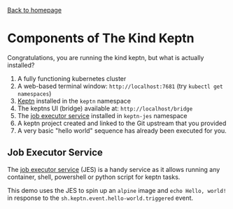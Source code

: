 [Back to homepage](index.md)

# Components of The Kind Keptn

Congratulations, you are running the kind keptn, but what is actually installed?

1. A fully functioning kubernetes cluster
2. A web-based terminal window: `http://localhost:7681` (try `kubectl get namespaces`)
4. [Keptn](https://keptn.sh) installed in the `keptn` namespace
5. The keptns UI (bridge) available at: `http://localhost/bridge`
6. The [job executor service](https://github.com/keptn-contrib/job-executor-service) installed in `keptn-jes` namespace
7. A keptn project created and linked to the Git upstream that you provided
8. A very basic "hello world" sequence has already been executed for you.

## Job Executor Service
The [job executor service](https://github.com/keptn-contrib/job-executor-service) (JES) is a handy service as it allows running any container, shell, powershell or python script for keptn tasks.

This demo uses the JES to spin up an `alpine` image and `echo Hello, world!` in response to the `sh.keptn.event.hello-world.triggered` event.
